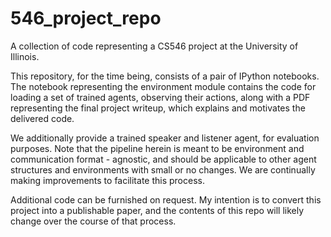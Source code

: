 # 546_project_repo
A collection of code representing a CS546 project at the University of Illinois.

This repository, for the time being, consists of a pair of IPython notebooks. The notebook representing the environment module contains the code for loading a set of trained agents, observing their actions, along with a PDF representing the final project writeup, which explains and motivates the delivered code.

We additionally provide a trained speaker and listener agent, for evaluation purposes. Note that the pipeline herein is meant to be environment and communication format - agnostic, and should be applicable to other agent structures and environments with small or no changes. We are continually making improvements to facilitate this process.

Additional code can be furnished on request. My intention is to convert this project into a publishable paper, and the contents of this repo will likely change over the course of that process.
